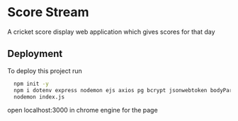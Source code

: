 # Score Stream

A cricket score display web application which gives scores for that day


## Deployment

To deploy this project run

```bash
  npm init -y
  npm i dotenv express nodemon ejs axios pg bcrypt jsonwebtoken bodyParser
  nodemon index.js
```
open localhost:3000 in chrome engine for the page

